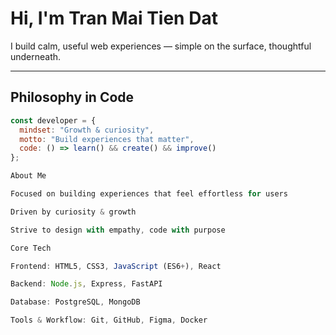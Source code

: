 # Hi, I'm Tran Mai Tien Dat

I build calm, useful web experiences — simple on the surface, thoughtful underneath.

---

## Philosophy in Code

```javascript
const developer = {
  mindset: "Growth & curiosity",
  motto: "Build experiences that matter",
  code: () => learn() && create() && improve()
};

About Me

Focused on building experiences that feel effortless for users

Driven by curiosity & growth

Strive to design with empathy, code with purpose

Core Tech

Frontend: HTML5, CSS3, JavaScript (ES6+), React

Backend: Node.js, Express, FastAPI

Database: PostgreSQL, MongoDB

Tools & Workflow: Git, GitHub, Figma, Docker
